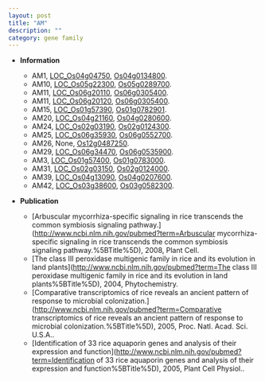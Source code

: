 ```yaml
---
layout: post
title: "AM"
description: ""
category: gene family
---
```


* **Information**  
    + AM1, [LOC_Os04g04750](http://rice.uga.edu/cgi-bin/ORF_infopage.cgi?orf=LOC_Os04g04750), [Os04g0134800](https://rapdb.dna.affrc.go.jp/locus/?name=Os04g0134800).
    + AM10, [LOC_Os05g22300](http://rice.uga.edu/cgi-bin/ORF_infopage.cgi?orf=LOC_Os05g22300), [Os05g0289700](https://rapdb.dna.affrc.go.jp/locus/?name=Os05g0289700).
    + AM11, [LOC_Os06g20110](http://rice.uga.edu/cgi-bin/ORF_infopage.cgi?orf=LOC_Os06g20110), [Os06g0305400](https://rapdb.dna.affrc.go.jp/locus/?name=Os06g0305400).
    + AM11, [LOC_Os06g20120](http://rice.uga.edu/cgi-bin/ORF_infopage.cgi?orf=LOC_Os06g20120), [Os06g0305400](https://rapdb.dna.affrc.go.jp/locus/?name=Os06g0305400).
    + AM15, [LOC_Os01g57390](http://rice.uga.edu/cgi-bin/ORF_infopage.cgi?orf=LOC_Os01g57390), [Os01g0782901](https://rapdb.dna.affrc.go.jp/locus/?name=Os01g0782901).
    + AM20, [LOC_Os04g21160](http://rice.uga.edu/cgi-bin/ORF_infopage.cgi?orf=LOC_Os04g21160), [Os04g0280600](https://rapdb.dna.affrc.go.jp/locus/?name=Os04g0280600).
    + AM24, [LOC_Os02g03190](http://rice.uga.edu/cgi-bin/ORF_infopage.cgi?orf=LOC_Os02g03190), [Os02g0124300](https://rapdb.dna.affrc.go.jp/locus/?name=Os02g0124300).
    + AM25, [LOC_Os06g35930](http://rice.uga.edu/cgi-bin/ORF_infopage.cgi?orf=LOC_Os06g35930), [Os06g0552700](https://rapdb.dna.affrc.go.jp/locus/?name=Os06g0552700).
    + AM26, None, [Os12g0487250](https://rapdb.dna.affrc.go.jp/locus/?name=Os12g0487250).
    + AM29, [LOC_Os06g34470](http://rice.uga.edu/cgi-bin/ORF_infopage.cgi?orf=LOC_Os06g34470), [Os06g0535900](https://rapdb.dna.affrc.go.jp/locus/?name=Os06g0535900).
    + AM3, [LOC_Os01g57400](http://rice.uga.edu/cgi-bin/ORF_infopage.cgi?orf=LOC_Os01g57400), [Os01g0783000](https://rapdb.dna.affrc.go.jp/locus/?name=Os01g0783000).
    + AM31, [LOC_Os02g03150](http://rice.uga.edu/cgi-bin/ORF_infopage.cgi?orf=LOC_Os02g03150), [Os02g0124000](https://rapdb.dna.affrc.go.jp/locus/?name=Os02g0124000).
    + AM39, [LOC_Os04g13090](http://rice.uga.edu/cgi-bin/ORF_infopage.cgi?orf=LOC_Os04g13090), [Os04g0207600](https://rapdb.dna.affrc.go.jp/locus/?name=Os04g0207600).
    + AM42, [LOC_Os03g38600](http://rice.uga.edu/cgi-bin/ORF_infopage.cgi?orf=LOC_Os03g38600), [Os03g0582300](https://rapdb.dna.affrc.go.jp/locus/?name=Os03g0582300).

* **Publication**  
    + [Arbuscular mycorrhiza-specific signaling in rice transcends the common symbiosis signaling pathway.](http://www.ncbi.nlm.nih.gov/pubmed?term=Arbuscular mycorrhiza-specific signaling in rice transcends the common symbiosis signaling pathway.%5BTitle%5D), 2008, Plant Cell.
    + [The class III peroxidase multigenic family in rice and its evolution in land plants](http://www.ncbi.nlm.nih.gov/pubmed?term=The class III peroxidase multigenic family in rice and its evolution in land plants%5BTitle%5D), 2004, Phytochemistry.
    + [Comparative transcriptomics of rice reveals an ancient pattern of response to microbial colonization.](http://www.ncbi.nlm.nih.gov/pubmed?term=Comparative transcriptomics of rice reveals an ancient pattern of response to microbial colonization.%5BTitle%5D), 2005, Proc. Natl. Acad. Sci. U.S.A..
    + [Identification of 33 rice aquaporin genes and analysis of their expression and function](http://www.ncbi.nlm.nih.gov/pubmed?term=Identification of 33 rice aquaporin genes and analysis of their expression and function%5BTitle%5D), 2005, Plant Cell Physiol..


